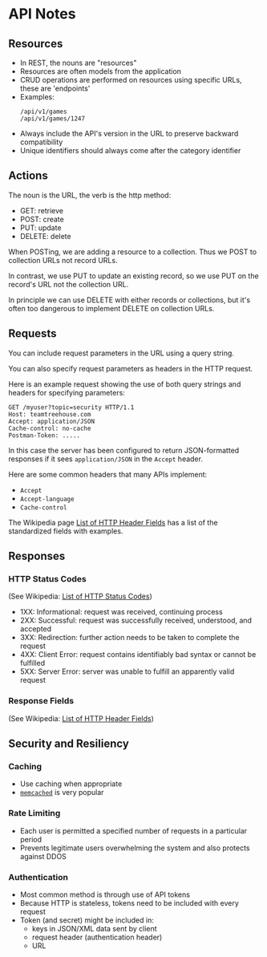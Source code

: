 API Notes
=========

Resources
---------

- In REST, the nouns are "resources"
- Resources are often models from the application
- CRUD operations are performed on resources using specific URLs, these 
  are 'endpoints'
- Examples:
  ```
  /api/v1/games
  /api/v1/games/1247
  ```
- Always include the API's version in the URL to preserve backward compatibility
- Unique identifiers should always come after the category identifier

Actions
-------

The noun is the URL, the verb is the http method:
- GET: retrieve
- POST: create
- PUT: update
- DELETE: delete

When POSTing, we are adding a resource to a collection. Thus we POST to 
collection URLs not record URLs.

In contrast, we use PUT to update an existing record, so we use PUT on the
record's URL not the collection URL.

In principle we can use DELETE with either records or collections, but it's 
often too dangerous to implement DELETE on collection URLs.


Requests
--------

You can include request parameters in the URL using a query string.

You can also specify request parameters as headers in the HTTP request.

Here is an example request showing the use of both query strings and headers 
for specifying parameters:

```http
GET /myuser?topic=security HTTP/1.1
Host: teamtreehouse.com
Accept: application/JSON
Cache-control: no-cache
Postman-Token: .....
```

In this case the server has been configured to return JSON-formatted responses
if it sees `application/JSON` in the `Accept` header.

Here are some common headers that many APIs implement:

- `Accept`
- `Accept-language`
- `Cache-control`

The Wikipedia page [List of HTTP Header Fields][wiki_01] has a list of the 
standardized fields with examples.

Responses
---------

### HTTP Status Codes ###
(See Wikipedia: [List of HTTP Status Codes][wiki_02])

- 1XX: Informational: request was received, continuing process
- 2XX: Successful: request was successfully received, understood, and accepted
- 3XX: Redirection: further action needs to be taken to complete the request
- 4XX: Client Error: request contains identifiably bad syntax or cannot be 
       fulfilled
- 5XX: Server Error: server was unable to fulfill an apparently valid request

### Response Fields ###
(See Wikipedia: [List of HTTP Header Fields][wiki_01])


Security and Resiliency
-----------------------

### Caching ###
- Use caching when appropriate
- [`memcached`](https://memcached.org) is very popular

### Rate Limiting ###
- Each user is permitted a specified number of requests in a particular period
- Prevents legitimate users overwhelming the system and also protects against
  DDOS
  
### Authentication ###
- Most common method is through use of API tokens
- Because HTTP is stateless, tokens need to be included with every request
- Token (and secret) might be included in:
  - keys in JSON/XML data sent by client
  - request header (authentication header)
  - URL


[wiki_01]: https://en.wikipedia.org/wiki/List_of_HTTP_header_fields
[wiki_02]: https://en.wikipedia.org/wiki/List_of_HTTP_status_codes
